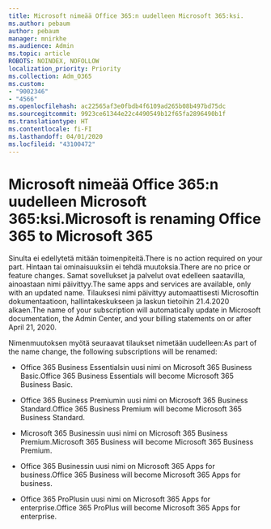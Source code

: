 ```yaml
---
title: Microsoft nimeää Office 365:n uudelleen Microsoft 365:ksi.
ms.author: pebaum
author: pebaum
manager: mnirkhe
ms.audience: Admin
ms.topic: article
ROBOTS: NOINDEX, NOFOLLOW
localization_priority: Priority
ms.collection: Adm_O365
ms.custom:
- "9002346"
- "4566"
ms.openlocfilehash: ac22565af3e0fbdb4f6109ad265b08b497bd75dc
ms.sourcegitcommit: 9923ce61344e22c4490549b12f65fa2896490b1f
ms.translationtype: HT
ms.contentlocale: fi-FI
ms.lasthandoff: 04/01/2020
ms.locfileid: "43100472"
---
```

# <a name="microsoft-is-renaming-office-365-to-microsoft-365"></a><span data-ttu-id="26f68-102">Microsoft nimeää Office 365:n uudelleen Microsoft 365:ksi.</span><span class="sxs-lookup"><span data-stu-id="26f68-102">Microsoft is renaming Office 365 to Microsoft 365</span></span>

<span data-ttu-id="26f68-103">Sinulta ei edellytetä mitään toimenpiteitä.</span><span class="sxs-lookup"><span data-stu-id="26f68-103">There is no action required on your part.</span></span> <span data-ttu-id="26f68-104">Hintaan tai ominaisuuksiin ei tehdä muutoksia.</span><span class="sxs-lookup"><span data-stu-id="26f68-104">There are no price or feature changes.</span></span> <span data-ttu-id="26f68-105">Samat sovellukset ja palvelut ovat edelleen saatavilla, ainoastaan nimi päivittyy.</span><span class="sxs-lookup"><span data-stu-id="26f68-105">The same apps and services are available, only with an updated name.</span></span> <span data-ttu-id="26f68-106">Tilauksesi nimi päivittyy automaattisesti Microsoftin dokumentaatioon, hallintakeskukseen ja laskun tietoihin 21.4.2020 alkaen.</span><span class="sxs-lookup"><span data-stu-id="26f68-106">The name of your subscription will automatically update in Microsoft documentation, the Admin Center, and your billing statements on or after April 21, 2020.</span></span>

<span data-ttu-id="26f68-107">Nimenmuutoksen myötä seuraavat tilaukset nimetään uudelleen:</span><span class="sxs-lookup"><span data-stu-id="26f68-107">As part of the name change, the following subscriptions will be renamed:</span></span>

- <span data-ttu-id="26f68-108">Office 365 Business Essentialsin uusi nimi on Microsoft 365 Business Basic.</span><span class="sxs-lookup"><span data-stu-id="26f68-108">Office 365 Business Essentials will become Microsoft 365 Business Basic.</span></span>

- <span data-ttu-id="26f68-109">Office 365 Business Premiumin uusi nimi on Microsoft 365 Business Standard.</span><span class="sxs-lookup"><span data-stu-id="26f68-109">Office 365 Business Premium will become Microsoft 365 Business Standard.</span></span>

- <span data-ttu-id="26f68-110">Microsoft 365 Businessin uusi nimi on Microsoft 365 Business Premium.</span><span class="sxs-lookup"><span data-stu-id="26f68-110">Microsoft 365 Business will become Microsoft 365 Business Premium.</span></span>

- <span data-ttu-id="26f68-111">Office 365 Businessin uusi nimi on Microsoft 365 Apps for business.</span><span class="sxs-lookup"><span data-stu-id="26f68-111">Office 365 Business will become Microsoft 365 Apps for business.</span></span>

- <span data-ttu-id="26f68-112">Office 365 ProPlusin uusi nimi on Microsoft 365 Apps for enterprise.</span><span class="sxs-lookup"><span data-stu-id="26f68-112">Office 365 ProPlus will become Microsoft 365 Apps for enterprise.</span></span>
